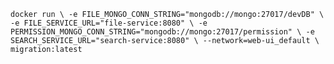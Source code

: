 `docker run \
-e FILE_MONGO_CONN_STRING="mongodb://mongo:27017/devDB" \
-e FILE_SERVICE_URL="file-service:8080" \
-e PERMISSION_MONGO_CONN_STRING="mongodb://mongo:27017/permission" \
-e SEARCH_SERVICE_URL="search-service:8080" \
--network=web-ui_default \
migration:latest`